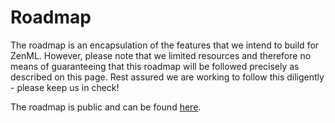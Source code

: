# Roadmap

The roadmap is an encapsulation of the features that we intend to build for ZenML. However, please note that we limited resources and therefore no means of guaranteeing that this roadmap will be followed precisely as described on this page. Rest assured we are working to follow this diligently - please keep us in check!

The roadmap is public and can be found [here](https://zenml.io/roadmap).

